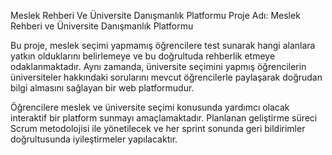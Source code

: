 Meslek Rehberi Ve Üniversite Danışmanlık Platformu Proje Adı: Meslek Rehberi ve Üniversite Danışmanlık Platformu

Bu proje, meslek seçimi yapmamış öğrencilere test sunarak hangi alanlara yatkın olduklarını belirlemeye ve bu doğrultuda rehberlik etmeye odaklanmaktadır. Aynı zamanda, üniversite seçimini yapmış öğrencilerin üniversiteler hakkındaki sorularını mevcut öğrencilerle paylaşarak doğrudan bilgi almasını sağlayan bir web platformudur.

Öğrencilere meslek ve üniversite seçimi konusunda yardımcı olacak interaktif bir platform sunmayı amaçlamaktadır. Planlanan geliştirme süreci Scrum metodolojisi ile yönetilecek ve her sprint sonunda geri bildirimler doğrultusunda iyileştirmeler yapılacaktır.


